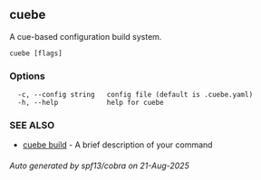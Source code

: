 ## cuebe

A cue-based configuration build system.

```
cuebe [flags]
```

### Options

```
  -c, --config string   config file (default is .cuebe.yaml)
  -h, --help            help for cuebe
```

### SEE ALSO

* [cuebe build](cuebe_build.md)	 - A brief description of your command

###### Auto generated by spf13/cobra on 21-Aug-2025
